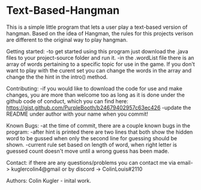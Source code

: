 # Text-Based-Hangman

This is a simple little program that lets a user play a text-based version of hangman.
Based on the idea of Hangman, the rules for this projects verison are different to the original way to play hangman.

Getting started:
-to get started using this program just download the .java files to your project-source folder and run it.
-in the .wordList file there is an array of words pertaining to a specific topic for use in the game. If you don't want to play with the curent set you can change the words in the array and change the the hint in the intro() method.

Contributing:
-if you would like to download the code for use and make changes, you are more than welcome too as long as it is done under the github code of conduct, which you can find here:
https://gist.github.com/PurpleBooth/b24679402957c63ec426
-update the README under author with your name when you commit!

Known Bugs:
-at the time of commit, there are a couple known bugs in the program:
  -after hint is printed there are two lines that both show the hidden word to be gussed when only the second line for            guessing should be shown.
  -current rule set based on length of word, when right letter is guessed count doesn't move until a wrong guess has been made.

Contact:
if there are any questions/problems you can contact me via email-> kuglercolin4@gmail or by discord -> ColinLouis#2110

Authors:
Colin Kugler - inital work.

